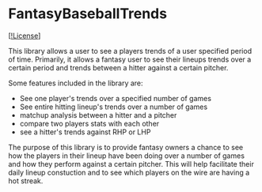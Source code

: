 # FantasyBaseballTrends

[[!License](https://img.shields.io/github/license/Cargo1284/FantasyBaseballTrends)]

This library allows a user to see a players trends of a user specified period of time. Primarily, it allows a fantasy user to see their lineups trends over a certain period and trends between a hitter against a certain pitcher.

Some features included in the library are:
-  See one player's trends over a specified number of games 
-  See entire hitting lineup's trends over a number of games
-  matchup analysis between a hitter and a pitcher 
-  compare two players stats with each other
-  see a hitter's trends against RHP or LHP

The purpose of this library is to provide fantasy owners a chance to see how the players in their lineup have been doing over a number of games and how they perform against a certain pitcher. This will help facilitate their daily lineup constuction and to see which players on the wire are having a hot streak. 
